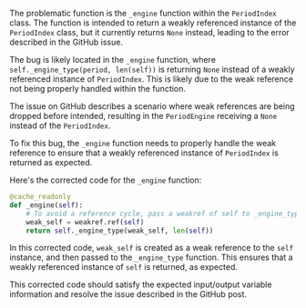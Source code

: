 The problematic function is the `_engine` function within the `PeriodIndex` class. The function is intended to return a weakly referenced instance of the `PeriodIndex` class, but it currently returns `None` instead, leading to the error described in the GitHub issue.

The bug is likely located in the `_engine` function, where `self._engine_type(period, len(self))` is returning `None` instead of a weakly referenced instance of `PeriodIndex`. This is likely due to the weak reference not being properly handled within the function.

The issue on GitHub describes a scenario where weak references are being dropped before intended, resulting in the `PeriodEngine` receiving a `None` instead of the `PeriodIndex`.

To fix this bug, the `_engine` function needs to properly handle the weak reference to ensure that a weakly referenced instance of `PeriodIndex` is returned as expected.

Here's the corrected code for the `_engine` function:

```python
@cache_readonly
def _engine(self):
    # To avoid a reference cycle, pass a weakref of self to _engine_type.
    weak_self = weakref.ref(self)
    return self._engine_type(weak_self, len(self))
```

In this corrected code, `weak_self` is created as a weak reference to the `self` instance, and then passed to the `_engine_type` function. This ensures that a weakly referenced instance of `self` is returned, as expected.

This corrected code should satisfy the expected input/output variable information and resolve the issue described in the GitHub post.